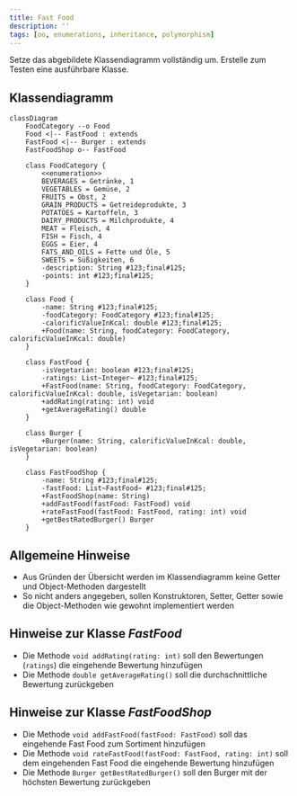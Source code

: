 ```yaml
---
title: Fast Food
description: ''
tags: [oo, enumerations, inheritance, polymorphism]
---
```


Setze das abgebildete Klassendiagramm vollständig um. Erstelle zum Testen eine
ausführbare Klasse.

## Klassendiagramm

```mermaid
classDiagram
    FoodCategory --o Food
    Food <|-- FastFood : extends
    FastFood <|-- Burger : extends
    FastFoodShop o-- FastFood

    class FoodCategory {
        <<enumeration>>
        BEVERAGES = Getränke, 1
        VEGETABLES = Gemüse, 2
        FRUITS = Obst, 2
        GRAIN_PRODUCTS = Getreideprodukte, 3
        POTATOES = Kartoffeln, 3
        DAIRY_PRODUCTS = Milchprodukte, 4
        MEAT = Fleisch, 4
        FISH = Fisch, 4
        EGGS = Eier, 4
        FATS_AND_OILS = Fette und Öle, 5
        SWEETS = Süßigkeiten, 6
        -description: String #123;final#125;
        -points: int #123;final#125;
    }

    class Food {
        -name: String #123;final#125;
        -foodCategory: FoodCategory #123;final#125;
        -calorificValueInKcal: double #123;final#125;
        +Food(name: String, foodCategory: FoodCategory, calorificValueInKcal: double)
    }

    class FastFood {
        -isVegetarian: boolean #123;final#125;
        -ratings: List~Integer~ #123;final#125;
        +FastFood(name: String, foodCategory: FoodCategory, calorificValueInKcal: double, isVegetarian: boolean)
        +addRating(rating: int) void
        +getAverageRating() double
    }

    class Burger {
        +Burger(name: String, calorificValueInKcal: double, isVegetarian: boolean)
    }

    class FastFoodShop {
        -name: String #123;final#125;
        -fastFood: List~FastFood~ #123;final#125;
        +FastFoodShop(name: String)
        +addFastFood(fastFood: FastFood) void
        +rateFastFood(fastFood: FastFood, rating: int) void
        +getBestRatedBurger() Burger
    }
```

## Allgemeine Hinweise

- Aus Gründen der Übersicht werden im Klassendiagramm keine Getter und
  Object-Methoden dargestellt
- So nicht anders angegeben, sollen Konstruktoren, Setter, Getter sowie die
  Object-Methoden wie gewohnt implementiert werden

## Hinweise zur Klasse _FastFood_

- Die Methode `void addRating(rating: int)` soll den Bewertungen (`ratings`) die
  eingehende Bewertung hinzufügen
- Die Methode `double getAverageRating()` soll die durchschnittliche Bewertung
  zurückgeben

## Hinweise zur Klasse _FastFoodShop_

- Die Methode `void addFastFood(fastFood: FastFood)` soll das eingehende Fast
  Food zum Sortiment hinzufügen
- Die Methode `void rateFastFood(fastFood: FastFood, rating: int)` soll dem
  eingehenden Fast Food die eingehende Bewertung hinzufügen
- Die Methode `Burger getBestRatedBurger()` soll den Burger mit der höchsten
  Bewertung zurückgeben
